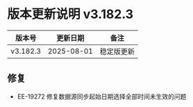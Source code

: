 # 版本更新说明 v3.182.3

| 版本号<br/>   | 更新日期<br/>   | 备注<br/>       |
| ------------- | --------------- | --------------- |
| v3.182.3<br/> | 2025-08-01<br/> | 稳定版更新<br/> |

## 修复

- EE-19272  修复数据源同步起始日期选择全部时间未生效的问题

